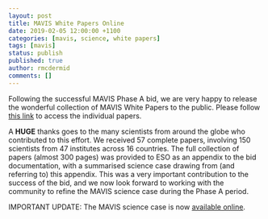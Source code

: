 ```yaml
---
layout: post
title: MAVIS White Papers Online
date: 2019-02-05 12:00:00 +1100
categories: [mavis, science, white papers]
tags: [mavis]
status: publish
published: true
author: rmcdermid
comments: []
---
```


Following the successful MAVIS Phase A bid, we are very happy to release the wonderful collection of MAVIS White Papers to the public. Please follow [this link]({{site.baseurl}}/whitepapers) to access the individual papers.

A **HUGE** thanks goes to the many scientists from around the globe who contributed to this effort. We received 57 complete papers, involving 150 scientists from 47 institutes across 16 countries. The full collection of papers (almost 300 pages) was provided to ESO as an appendix to the bid documentation, with a summarised science case drawing from (and referring to) this appendix. This was a very important contribution to the success of the bid, and we now look forward to working with the community to refine the MAVIS science case during the Phase A period.

IMPORTANT UPDATE: The MAVIS science case is now [available online](https://arxiv.org/abs/2009.09242).